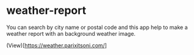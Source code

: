 # weather-report
You can search by city name or postal code and this app help to make a weather report with an background weather image.

(View)[https://weather.parixitsoni.com/]
